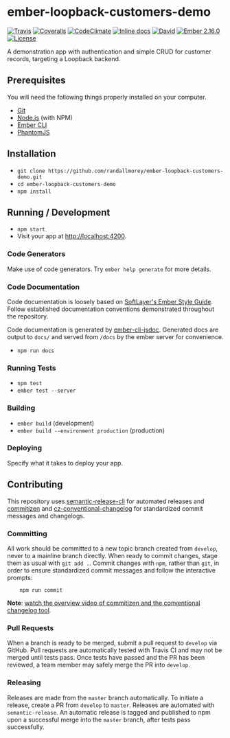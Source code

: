 # ember-loopback-customers-demo

[![Travis](https://img.shields.io/travis/randallmorey/ember-loopback-customers-demo.svg?style=flat-square)](https://travis-ci.org/randallmorey/ember-loopback-customers-demo)
[![Coveralls](https://img.shields.io/coveralls/randallmorey/ember-loopback-customers-demo.svg?style=flat-square)](https://coveralls.io/github/randallmorey/ember-loopback-customers-demo)
[![CodeClimate](https://img.shields.io/codeclimate/github/randallmorey/ember-loopback-customers-demo.svg?style=flat-square)](https://codeclimate.com/github/randallmorey/ember-loopback-customers-demo)
[![Inline docs](https://inch-ci.org/github/randallmorey/ember-loopback-customers-demo.svg?branch=master&style=flat-square)](http://inch-ci.org/github/randallmorey/ember-loopback-customers-demo)
[![David](https://img.shields.io/david/dev/randallmorey/ember-loopback-customers-demo.svg?style=flat-square)](https://github.com/randallmorey/ember-loopback-customers-demo)
[![Ember 2.16.0](https://img.shields.io/badge/ember-2.16.0-blue.svg?style=flat-square)](https://github.com/emberjs/ember.js/tree/v2.16.0)
[![License](https://img.shields.io/npm/l/ember-loopback-customers-demo.svg?style=flat-square)](https://github.com/randallmorey/ember-loopback-customers-demo/blob/master/LICENSE)

A demonstration app with authentication and simple CRUD for customer records, targeting a Loopback backend.


## Prerequisites

You will need the following things properly installed on your computer.

* [Git](https://git-scm.com/)
* [Node.js](https://nodejs.org/) (with NPM)
* [Ember CLI](https://ember-cli.com/)
* [PhantomJS](http://phantomjs.org/)


## Installation

* `git clone https://github.com/randallmorey/ember-loopback-customers-demo.git`
* `cd ember-loopback-customers-demo`
* `npm install`


## Running / Development

* `npm start`
* Visit your app at [http://localhost:4200](http://localhost:4200).


### Code Generators

Make use of code generators.  Try `ember help generate` for more details.


### Code Documentation

Code documentation is loosely based on [SoftLayer's Ember Style Guide](https://github.com/softlayer/ember-style-guide).  Follow established documentation conventions demonstrated throughout the repository.

Code documentation is generated by [ember-cli-jsdoc](https://github.com/softlayer/ember-cli-jsdoc).  Generated docs are output to `docs/` and served from `/docs` by the ember server
for convenience.

* `npm run docs`


### Running Tests

* `npm test`
* `ember test --server`


### Building

* `ember build` (development)
* `ember build --environment production` (production)


### Deploying

Specify what it takes to deploy your app.


## Contributing

This repository uses [semantic-release-cli][semantic-release-cli] for automated
releases and [commitizen][commitizen] and
[cz-conventional-changelog][cz-conventional-changelog] for standardized commit
messages and changelogs.


### Committing

All work should be committed to a new topic branch created from `develop`, never
to a mainline branch directly.  When ready to commit changes, stage them as
usual with `git add .`.  Commit changes with `npm`, rather than `git`, in order
to ensure standardized commit messages and follow the interactive prompts:

		npm run commit

**Note**:  [watch the overview video of commitizen and the conventional changelog tool][commitizen-video].

[semantic-release-cli]: https://www.npmjs.com/package/semantic-release-cli
[commitizen]: https://www.npmjs.com/package/commitizen
[cz-conventional-changelog]: https://www.npmjs.com/package/cz-conventional-changelog
[commitizen-video]: https://egghead.io/lessons/javascript-how-to-write-a-javascript-library-committing-a-new-feature-with-commitizen


### Pull Requests

When a branch is ready to be merged, submit a pull request to `develop` via
GitHub.  Pull requests are automatically tested with Travis CI and may not be
merged until tests pass.  Once tests have passed and the PR has been reviewed,
a team member may safely merge the PR into `develop`.


### Releasing

Releases are made from the `master` branch automatically.  To initiate a
release, create a PR from `develop` to `master`.  Releases are automated with
`semantic-release`.  An automatic release is tagged and published to npm upon a
successful merge into the `master` branch, after tests pass successfully.
